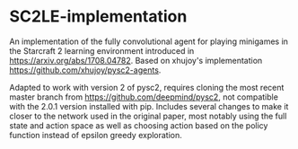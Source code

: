 # SC2LE-implementation
An implementation of the fully convolutional agent for playing minigames in the Starcraft 2 learning environment introduced in https://arxiv.org/abs/1708.04782. Based on xhujoy's implementation https://github.com/xhujoy/pysc2-agents.

Adapted to work with version 2 of pysc2, requires cloning the most recent master branch from https://github.com/deepmind/pysc2, not compatible with the 2.0.1 version installed with pip. Includes several changes to make it closer to the network used in the original paper, most notably using the full state and action space as well as choosing action based on the policy function instead of epsilon greedy exploration.

